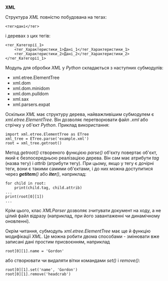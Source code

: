 **XML**

Структура *XML* повністю побудована на тегах:
```
<тег>дані</тег>
```
і деревах з цих тегів:
```
<тег_Категорії_1>
    <тег_Характеристики_1>Дані_1</тег_Характеристики_1>
    <тег_Характеристики_2>Дані_2</тег_Характеристики_2>
</тег_Категорії_1>
```
Модуль для обробки *XML* у *Python* складається з наступних субмодулів:
- xml.etree.ElementTree
- xml.dom
- xml.dom.minidom
- xml.dom.pulldom
- xml.sax
- xml.parsers.expat

Оскільки *XML* має структуру дерева, найважливішим субмодулем є *xml.etree.ElementTree*.
Він дозволяє перетворювати файл *.xml* або стрічку у об'єкт *Python*.
Приклад використання:
```
import xml.etree.ElementTree as ETree
xml_tree = ETree.parse('example.xml')
root = xml_tree.getroot()
```
Метод *getroot()* створеного функцією *parse()* об'єкту повертає об'єкт, який є безпосередньою реалізацією дерева.
Він сам має атрибути *tag* (назва тегу) і *attrib* (атрибути тегу).
При цьому, якщо у тегу є дочірні теги, вони є такими самими об'єктами, і до них можна доступитися через *__getitem__()* або *__iter__()*, наприклад:
```
for child in root:
    print(child.tag, child.attrib)
...
print(root[0][1])
...
```
Крім цього, клас *XMLParser* дозволяє зчитувати документ на ходу, а не цілий файл відразу (наприклад, при його завантаженні чи динамічному оновленні).

Окрім читання, субмодуль *xml.etree.ElementTree* має ще й функцію модифікації *XML*.
Це можна робити двома способами - змінювати вже записані дані простим присвоєнням, наприклад
```
root[0][1].name = 'Gordon'
```
або створювати чи видаляти вітки командами *set()* і *remove()*:
```
root[0][1].set('name', 'Gordon')
root[0][1].remove('headcrab')
```
